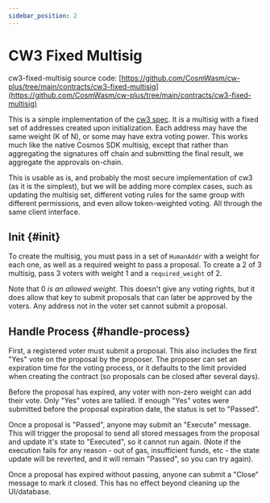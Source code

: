 ```yaml
---
sidebar_position: 2
---
```


# CW3 Fixed Multisig

cw3-fixed-multisig source
code: [https://github.com/CosmWasm/cw-plus/tree/main/contracts/cw3-fixed-multisig](https://github.com/CosmWasm/cw-plus/tree/main/contracts/cw3-fixed-multisig)

This is a simple implementation of the [cw3 spec](spec.md). It is a multisig with a fixed set of addresses created upon
initialization. Each address may have the same weight (K of N), or some may have extra voting power. This works much
like the native Cosmos SDK multisig, except that rather than aggregating the signatures off chain and submitting the
final result, we aggregate the approvals on-chain.

This is usable as is, and probably the most secure implementation of cw3
(as it is the simplest), but we will be adding more complex cases, such as updating the multisig set, different voting
rules for the same group with different permissions, and even allow token-weighted voting. All through the same client
interface.

## Init {#init}

To create the multisig, you must pass in a set of `HumanAddr` with a weight for each one, as well as a required weight
to pass a proposal. To create a 2 of 3 multisig, pass 3 voters with weight 1 and a `required_weight` of 2.

Note that 0 *is an allowed weight*. This doesn't give any voting rights, but it does allow that key to submit proposals
that can later be approved by the voters. Any address not in the voter set cannot submit a proposal.

## Handle Process {#handle-process}

First, a registered voter must submit a proposal. This also includes the first "Yes" vote on the proposal by the
proposer. The proposer can set an expiration time for the voting process, or it defaults to the limit provided when
creating the contract (so proposals can be closed after several days).

Before the proposal has expired, any voter with non-zero weight can add their vote. Only "Yes" votes are tallied. If
enough "Yes" votes were submitted before the proposal expiration date, the status is set to "Passed".

Once a proposal is "Passed", anyone may submit an "Execute" message. This will trigger the proposal to send all stored
messages from the proposal and update it's state to "Executed", so it cannot run again. (Note if the execution fails for
any reason - out of gas, insufficient funds, etc - the state update will be reverted, and it will remain "Passed", so
you can try again).

Once a proposal has expired without passing, anyone can submit a "Close"
message to mark it closed. This has no effect beyond cleaning up the UI/database.
